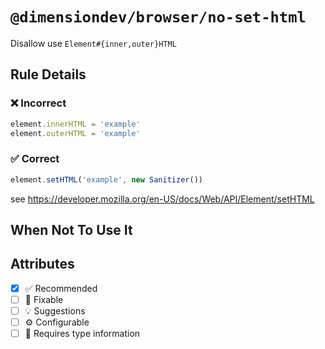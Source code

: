 <!-- begin title -->

# `@dimensiondev/browser/no-set-html`

Disallow use `Element#{inner,outer}HTML`

<!-- end title -->

## Rule Details

### :x: Incorrect

```ts
element.innerHTML = 'example'
element.outerHTML = 'example'
```

### :white_check_mark: Correct

```ts
element.setHTML('example', new Sanitizer())
```

see <https://developer.mozilla.org/en-US/docs/Web/API/Element/setHTML>

## When Not To Use It

## Attributes

<!-- begin attributes -->

- [x] :white_check_mark: Recommended
- [ ] :wrench: Fixable
- [ ] :bulb: Suggestions
- [ ] :gear: Configurable
- [ ] :thought_balloon: Requires type information

<!-- end attributes -->
